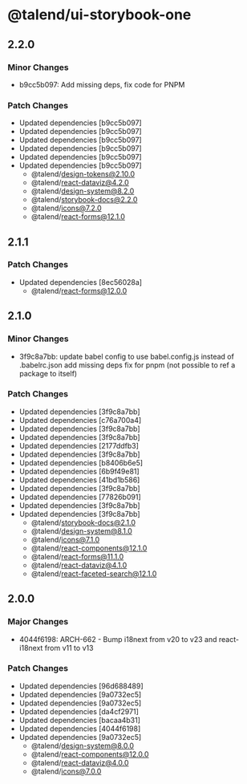 # @talend/ui-storybook-one

## 2.2.0

### Minor Changes

- b9cc5b097: Add missing deps, fix code for PNPM

### Patch Changes

- Updated dependencies [b9cc5b097]
- Updated dependencies [b9cc5b097]
- Updated dependencies [b9cc5b097]
- Updated dependencies [b9cc5b097]
- Updated dependencies [b9cc5b097]
- Updated dependencies [b9cc5b097]
  - @talend/design-tokens@2.10.0
  - @talend/react-dataviz@4.2.0
  - @talend/design-system@8.2.0
  - @talend/storybook-docs@2.2.0
  - @talend/icons@7.2.0
  - @talend/react-forms@12.1.0

## 2.1.1

### Patch Changes

- Updated dependencies [8ec56028a]
  - @talend/react-forms@12.0.0

## 2.1.0

### Minor Changes

- 3f9c8a7bb: update babel config to use babel.config.js instead of .babelrc.json
  add missing deps
  fix for pnpm (not possible to ref a package to itself)

### Patch Changes

- Updated dependencies [3f9c8a7bb]
- Updated dependencies [c76a700a4]
- Updated dependencies [3f9c8a7bb]
- Updated dependencies [3f9c8a7bb]
- Updated dependencies [2177ddfb3]
- Updated dependencies [3f9c8a7bb]
- Updated dependencies [b8406b6e5]
- Updated dependencies [6b9f49e81]
- Updated dependencies [41bd1b586]
- Updated dependencies [3f9c8a7bb]
- Updated dependencies [77826b091]
- Updated dependencies [3f9c8a7bb]
- Updated dependencies [3f9c8a7bb]
  - @talend/storybook-docs@2.1.0
  - @talend/design-system@8.1.0
  - @talend/icons@7.1.0
  - @talend/react-components@12.1.0
  - @talend/react-forms@11.1.0
  - @talend/react-dataviz@4.1.0
  - @talend/react-faceted-search@12.1.0

## 2.0.0

### Major Changes

- 4044f6198: ARCH-662 - Bump i18next from v20 to v23 and react-i18next from v11 to v13

### Patch Changes

- Updated dependencies [96d688489]
- Updated dependencies [9a0732ec5]
- Updated dependencies [9a0732ec5]
- Updated dependencies [da4cf2971]
- Updated dependencies [bacaa4b31]
- Updated dependencies [4044f6198]
- Updated dependencies [9a0732ec5]
  - @talend/design-system@8.0.0
  - @talend/react-components@12.0.0
  - @talend/react-dataviz@4.0.0
  - @talend/icons@7.0.0

